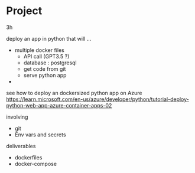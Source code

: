 # Project

3h

deploy an app in python that will ...

- multiple docker files
  - API call (GPT3.5 ?)
  - database : postgresql
  - get code from git
  - serve python app
-

see how to deploy an dockersized python app on Azure
<https://learn.microsoft.com/en-us/azure/developer/python/tutorial-deploy-python-web-app-azure-container-apps-02>

involving

- git
- Env vars and secrets

deliverables

- dockerfiles
- docker-compose
